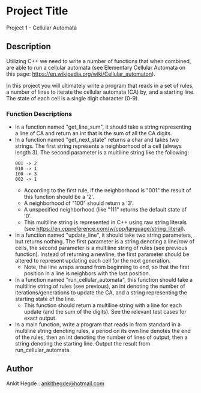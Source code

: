 # Project Title

Project 1 - Cellular Automata

## Description

Utilizing C++ we need to write a number of functions that when combined, are able to run a cellular automata (see Elementary Cellular Automata on this page: https://en.wikipedia.org/wiki/Cellular_automaton).

In this project you will ultimately write a program that reads in a set of rules, a number of lines to iterate the cellular automata (CA) by, and a starting line. The state of each cell is a single digit character (0-9).

### Function Descriptions

* In a function named "get_line_sum", it should take a string representing a line of CA and return an int that is the sum of all the CA digits.
* In a function named "get_next_state" returns a char and takes two strings. The first string represents a neighborhood of a cell (always length 3). The second parameter is a multiline string like the following:
  ```
  001 -> 2
  010 -> 1
  100 -> 3
  002 -> 1
  ```
  * According to the first rule, if the neighborhood is "001" the result of this function should be a '2'.
  * A neighborhood of "100" should return a '3'.
  * A unspecified neighborhood (like "111" returns the default state of '0'.
  * This multiline string is represented in C++ using raw string literals (see https://en.cppreference.com/w/cpp/language/string_literal).
* In a function named "update_line", it should take two string parameters, but returns nothing. The first parameter is a string denoting a line/row of cells, the second parameter is a multiline string of rules (see previous function). Instead of returning a newline, the first parameter should be altered to represent updating each cell for the next generation.
  * Note, the line wraps around from beginning to end, so that the first position in a line is neighbors with the last position.
* In a function named "run_cellular_automata", this function should take a multiline string of rules (see previous), an int denoting the number of iterations/generations to update the CA, and a string representing the starting state of the line.
   * This function should return a multiline string with a line for each update (and the sum of the digits). See the relevant test cases for exact output.
* In a main function, write a program that reads in from standard in a multiline string denoting rules, a period on its own line denotes the end of the rules, then an int denoting the number of lines of output, then a string denoting the starting line. Output the result from run_cellular_automata.

## Author

Ankit Hegde : ankithegde@hotmail.com
